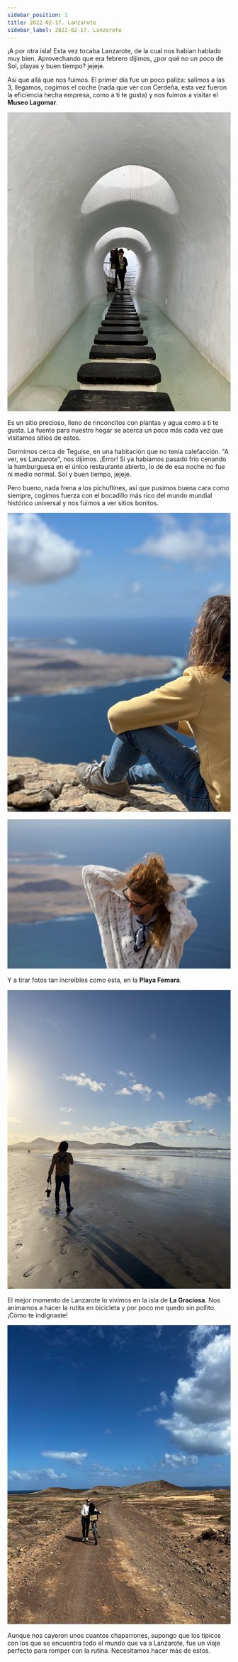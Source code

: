 ```yaml
---
sidebar_position: 1
title: 2022-02-17. Lanzarote
sidebar_label: 2022-02-17. Lanzarote
---
```


¡A por otra isla! Esta vez tocaba Lanzarote, de la cual nos habían hablado muy bien. Aprovechando que era febrero dijimos, ¿por qué no un poco de Sol, playas y buen tiempo? jejeje.

Así que allá que nos fuimos. El primer día fue un poco paliza: salimos a las 3, llegamos, cogimos el coche (nada que ver con Cerdeña, esta vez fueron la eficiencia hecha empresa, como a ti te gusta) y nos fuimos a visitar el **Museo Lagomar**.

![Museo Lagomar](./foto1.jpg)

Es un sitio precioso, lleno de rinconcitos con plantas y agua como a ti te gusta. La fuente para nuestro hogar se acerca un poco más cada vez que visitamos sitios de estos.

Dormimos cerca de Teguise, en una habitación que no tenía calefacción. "A ver, es Lanzarote", nos dijimos. ¡Error! Si ya habíamos pasado frío cenando la hamburguesa en el único restaurante abierto, lo de de esa noche no fue ni medio normal. Sol y buen tiempo, jejeje.

Pero bueno, nada frena a los pichuflines, así que pusimos buena cara como siempre, cogimos fuerza con el bocadillo más rico del mundo mundial histórico universal y nos fuimos a ver sitios bonitos.

![Lanzarote](./foto2.jpg)

![Lanzarote](./foto3.jpg)

Y a tirar fotos tan increíbles como esta, en la **Playa Femara**.

![Lanzarote](./foto4.jpg)

El mejor momento de Lanzarote lo vivimos en la isla de **La Graciosa**. Nos animamos a hacer la rutita en bicicleta y por poco me quedo sin pollito. ¡Cómo te indignaste!

![La Graciosa](./foto5.jpg)

Aunque nos cayeron unos cuantos chaparrones, supongo que los típicos con los que se encuentra todo el mundo que va a Lanzarote, fue un viaje perfecto para romper con la rutina. Necesitamos hacer más de estos.

